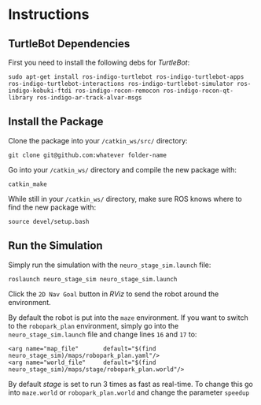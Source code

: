 Instructions
==============

TurtleBot Dependencies
--------------

First you need to install the following debs for *TurtleBot*:

    sudo apt-get install ros-indigo-turtlebot ros-indigo-turtlebot-apps ros-indigo-turtlebot-interactions ros-indigo-turtlebot-simulator ros-indigo-kobuki-ftdi ros-indigo-rocon-remocon ros-indigo-rocon-qt-library ros-indigo-ar-track-alvar-msgs

Install the Package
--------------

Clone the package into your `/catkin_ws/src/` directory:

    git clone git@github.com:whatever folder-name

Go into your `/catkin_ws/` directory and compile the new package with:

    catkin_make


While still in your `/catkin_ws/` directory, make sure ROS knows where to find the new package with:

    source devel/setup.bash

Run the Simulation
--------------

Simply run the simulation with the `neuro_stage_sim.launch` file:

    roslaunch neuro_stage_sim neuro_stage_sim.launch

Click the `2D Nav Goal` button in *RViz* to send the robot around the environment.

By default the robot is put into the `maze` environment. If you want to switch to the `robopark_plan` environment, simply go into the `neuro_stage_sim.launch` file and change lines `16` and `17` to:

    <arg name="map_file"       default="$(find neuro_stage_sim)/maps/robopark_plan.yaml"/>
    <arg name="world_file"     default="$(find neuro_stage_sim)/maps/stage/robopark_plan.world"/>

By default *stage* is set to run 3 times as fast as real-time. To change this go into `maze.world` or `robopark_plan.world` and change the parameter `speedup` 
